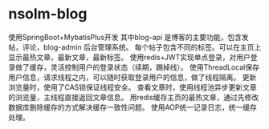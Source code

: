 # nsolm-blog

使用SpringBoot+MybatisPlus开发
其中blog-api 是博客的主要功能，包含发帖，评论，blog-admin 后台管理系统。
  每个帖子包含不同的标签。可以在主页上显示最热文章，最新文章，最新标签。
  使用redis+JWT实现单点登录，对用户登录做了缓存，灵活控制用户的登录状态（续期，踢掉线）。
  使用ThreadLocal保存用户信息，请求线程之内，可以随时获取登录用户的信息，做了线程隔离。
  更新浏览量时，使用了CAS锁保证线程安全。
  查看文章时，使用线程池异步更新文章的浏览量，主线程直接返回文章信息。
  用redis缓存主页的最热文章，通过先修改数据库删除缓存的方式解决缓存一致性问题。
  使用AOP统一记录日志，统一缓存处理。
  
